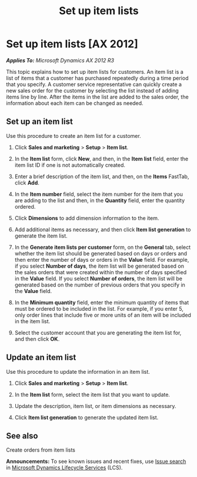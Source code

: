 ﻿---
title: Set up item lists
TOCTitle: Set up item lists
ms:assetid: c18fea21-376d-4cdf-9de0-18ef88bb69ce
ms:mtpsurl: https://technet.microsoft.com/en-us/library/Dn631660(v=AX.60)
ms:contentKeyID: 62336122
ms.date: 05/14/2014
mtps_version: v=AX.60
---

# Set up item lists [AX 2012]


_**Applies To:** Microsoft Dynamics AX 2012 R3_

This topic explains how to set up item lists for customers. An item list is a list of items that a customer has purchased repeatedly during a time period that you specify. A customer service representative can quickly create a new sales order for the customer by selecting the list instead of adding items line by line. After the items in the list are added to the sales order, the information about each item can be changed as needed.

## Set up an item list

Use this procedure to create an item list for a customer.

1.  Click **Sales and marketing** \> **Setup** \> **Item list**.

2.  In the **Item list** form, click **New**, and then, in the **Item list** field, enter the item list ID if one is not automatically created.

3.  Enter a brief description of the item list, and then, on the **Items** FastTab, click **Add**.

4.  In the **Item number** field, select the item number for the item that you are adding to the list and then, in the **Quantity** field, enter the quantity ordered.

5.  Click **Dimensions** to add dimension information to the item.

6.  Add additional items as necessary, and then click **Item list generation** to generate the item list.

7.  In the **Generate item lists per customer** form, on the **General** tab, select whether the item list should be generated based on days or orders and then enter the number of days or orders in the **Value** field. For example, if you select **Number of days**, the item list will be generated based on the sales orders that were created within the number of days specified in the **Value** field. If you select **Number of orders**, the item list will be generated based on the number of previous orders that you specify in the **Value** field.

8.  In the **Minimum quantity** field, enter the minimum quantity of items that must be ordered to be included in the list. For example, if you enter 5, only order lines that include five or more units of an item will be included in the item list.

9.  Select the customer account that you are generating the item list for, and then click **OK**.

## Update an item list

Use this procedure to update the information in an item list.

1.  Click **Sales and marketing** \> **Setup** \> **Item list**.

2.  In the **Item list** form, select the item list that you want to update.

3.  Update the description, item list, or item dimensions as necessary.

4.  Click **Item list generation** to generate the updated item list.

## See also

Create orders from item lists

  
**Announcements:** To see known issues and recent fixes, use [Issue search](http://go.microsoft.com/fwlink/?linkid=389258) in [Microsoft Dynamics Lifecycle Services](http://go.microsoft.com/fwlink/?linkid=306505) (LCS).

